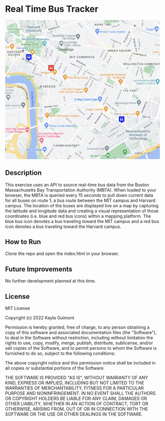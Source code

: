 # Real Time Bus Tracker
<img src="RTBT.png"/>

## Description
This exercise uses an API to source real-time bus data from the Boston Massachusetts Bay Transportation Authority (MBTA). When loaded to your browser, the MBTA is queried every 15 seconds to pull down current data for all buses on route 1; a bus route between the MIT campus and Harvard campus. The location of the buses are displayed live on a map by capturing the latitude and longitude data and creating a visual representation of those coordinates (i.e. blue and red bus icons) within a mapping platform. The blue bus icon denotes a bus traveling toward the MIT campus and a red bus icon denotes a bus traveling toward the Harvard campus.
## How to Run
Clone the repo and open the index.html in your browser. 
## Future Improvements
No further development planned at this time. 

## License
MIT License

Copyright (c) 2022 Kayla Guimont

Permission is hereby granted, free of charge, to any person obtaining a copy
of this software and associated documentation files (the "Software"), to deal
in the Software without restriction, including without limitation the rights
to use, copy, modify, merge, publish, distribute, sublicense, and/or sell
copies of the Software, and to permit persons to whom the Software is
furnished to do so, subject to the following conditions:

The above copyright notice and this permission notice shall be included in all
copies or substantial portions of the Software.

THE SOFTWARE IS PROVIDED "AS IS", WITHOUT WARRANTY OF ANY KIND, EXPRESS OR
IMPLIED, INCLUDING BUT NOT LIMITED TO THE WARRANTIES OF MERCHANTABILITY,
FITNESS FOR A PARTICULAR PURPOSE AND NONINFRINGEMENT. IN NO EVENT SHALL THE
AUTHORS OR COPYRIGHT HOLDERS BE LIABLE FOR ANY CLAIM, DAMAGES OR OTHER
LIABILITY, WHETHER IN AN ACTION OF CONTRACT, TORT OR OTHERWISE, ARISING FROM,
OUT OF OR IN CONNECTION WITH THE SOFTWARE OR THE USE OR OTHER DEALINGS IN THE
SOFTWARE.

